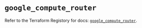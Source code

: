 # `google_compute_router`

Refer to the Terraform Registory for docs: [`google_compute_router`](https://registry.terraform.io/providers/hashicorp/google/4.68.0/docs/resources/compute_router).
